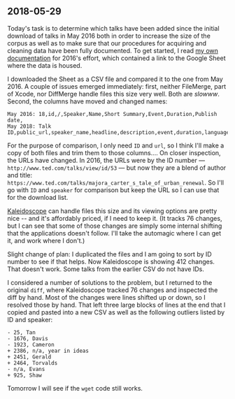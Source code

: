 ## 2018-05-29

Today's task is to determine which talks have been added since the initial download of talks in May 2016 both in order to increase the size of the corpus as well as to make sure that our procedures for acquiring and cleaning data have been fully documented. To get started, I read [my own documentation][] for 2016's effort, which contained a link to the Google Sheet where the data is housed. 

I downloaded the Sheet as a CSV file and compared it to the one from May 2016. A couple of issues emerged immediately: first, neither FileMerge, part of Xcode, nor DiffMerge handle files this size very well. Both are *slowww*. Second, the columns have moved and changed names:

    May 2016: 18,id,/,Speaker,Name,Short Summary,Event,Duration,Publish date,
    May 2018: Talk ID,public_url,speaker_name,headline,description,event,duration,language,published,tags

For the purpose of comparison, I only need `ID` and `url`, so I think I'll make a copy of both files and trim them to those columns.… On closer inspection, the URLs have changed. In 2016, the URLs were by the ID number — `http://www.ted.com/talks/view/id/53` — but now they are a blend of author and title: `https://www.ted.com/talks/majora_carter_s_tale_of_urban_renewal`. So I'll go with `ID` and `speaker` for comparison but keep the URL so I can use that for the download list. 

[Kaleidoscope][] can handle files this size and its viewing options are pretty nice -- and it's affordably priced, if I need to keep it. (It tracks 76 changes, but I can see that some of those changes are simply some internal shifting that the applications doesn't follow. I'll take the automagic where I can get it, and work where I don't.)

Slight change of plan: I duplicated the files and I am going to sort by ID number to see if that helps. Now Kaleidoscope is showing 412 changes. That doesn't work. Some talks from the earlier CSV do not have IDs. 

I considered a number of solutions to the problem, but I returned to the original `diff`, where Kaleidoscope tracked 76 changes and inspected the diff by hand. Most of the changes were lines shifted up or down, so I resolved those by hand. That left three large blocks of lines at the end that I copied and pasted into a new CSV as well as the following outliers listed by ID and speaker:

	- 25, Tan
	- 1676, Davis
	- 1923, Cameron
	+ 2386, n/a, year in ideas
	+ 2451, Gerald
	+ 2464, Torvalds
	- n/a, Evans
	+ 925, Shaw
	
Tomorrow I will see if the `wget` code still works.

[my own documentation]: http://johnlaudun.org/20160518-wgetting-ted-talk-transcripts/
[Kaleidoscope]: https://www.kaleidoscopeapp.com